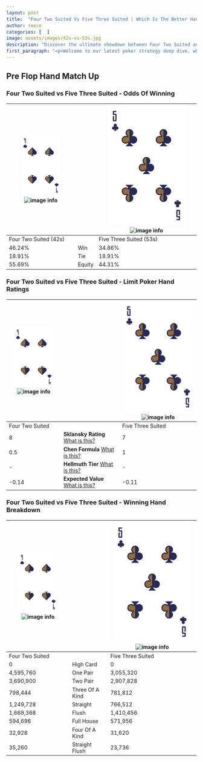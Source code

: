 ```yaml
---
layout: post
title:  "Four Two Suited Vs Five Three Suited | Which Is The Better Hand In Poker? A Complete Guide"
author: reece
categories: [  ]
image: assets/images/42s-vs-53s.jpg
description: "Discover the ultimate showdown between Four Two Suited and Five Three Suited in poker! Uncover the odds, strategies, and scenarios where one hand triumphs over the other. Get ready to up your poker game with this thrilling analysis."
first_paragraph: "<p>Welcome to our latest poker strategy deep dive, where we're pitting two distinct hands against each other in a high-stakes showdown: Four Two Suited vs Five Three Suited.</p><p>In the dynamic world of poker, every decision counts, and knowing which hand holds the upper hand is key to your success at the table.</p><p>In this article, we'll dissect these two hands, explore the scenarios where one dominates the other, and equip you with the knowledge to make strategic choices that can tip the odds in your favor.</p><p>Get ready to unravel the intriguing dynamics of these poker hands and elevate your game to new heights.</p>"
---
```




[comment]: # (sp0)

## Pre Flop Hand Match Up

<div class="table hand-ratings" markdown="1"> 



### Four Two Suited vs Five Three Suited - Odds Of Winning


    
| ![image info](assets/images/hand1/4.png) ![image info](assets/images/hand1/2s.png) |  | ![image info](assets/images/hand2/5.png) ![image info](assets/images/hand2/3s.png) |
| -------- | -------- | -------- |
| Four Two Suited (42s) |  | Five Three Suited (53s) |
| 46.24% | Win | 34.86% |
| 18.91% | Tie | 18.91% |
| 55.69% | Equity | 44.31% |




[comment]: # (sp1)



### Four Two Suited vs Five Three Suited - Limit Poker Hand Ratings


    
| ![image info](assets/images/hand1/4.png) ![image info](assets/images/hand1/2s.png) |  | ![image info](assets/images/hand2/5.png) ![image info](assets/images/hand2/3s.png) |
| -------- | -------- | -------- |
| Four Two Suited |  | Five Three Suited |
| 8 | **Sklansky Rating** [What is this?](/sklansky-rating-explained) | 7 |
| 0.5 | **Chen Formula** [What is this?](/chen-formula-explained) | 1 |
| - | **Hellmuth Tier** [What is this?](/Hellmuth-tier-explained) | - |
| -0.14 | **Expected Value** [What is this?](/expected-value-explained) | -0.11 |




[comment]: # (sp2)



### Four Two Suited vs Five Three Suited - Winning Hand Breakdown


    
| ![image info](assets/images/hand1/4.png) ![image info](assets/images/hand1/2s.png) |  | ![image info](assets/images/hand2/5.png) ![image info](assets/images/hand2/3s.png) |
| -------- | -------- | -------- |
| Four Two Suited |  | Five Three Suited |
| 0 | High Card | 0 |
| 4,595,760 | One Pair | 3,055,320 |
| 3,690,900 | Two Pair | 2,907,828 |
| 798,444 | Three Of A Kind | 781,812 |
| 1,249,728 | Straight | 766,512 |
| 1,669,368 | Flush | 1,410,456 |
| 594,696 | Full House | 571,956 |
| 32,928 | Four Of A Kind | 31,620 |
| 35,260 | Straight Flush | 23,736 |




[comment]: # (sp3)



</div>

[comment]: # (sp4)



[comment]: # (sp5)

